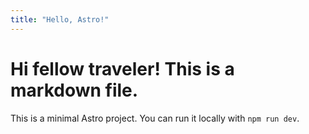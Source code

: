 ```yaml
---
title: "Hello, Astro!"
---
```


# Hi fellow traveler! This is a markdown file.

This is a minimal Astro project. You can run it locally with `npm run dev`.